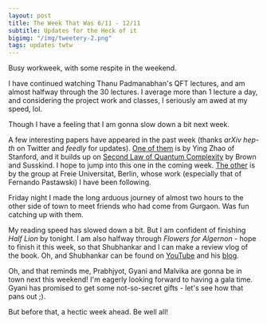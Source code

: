 ```yaml
---
layout: post
title: The Week That Was 6/11 - 12/11
subtitle: Updates for the Heck of it
bigimg: "/img/tweetery-2.png"
tags: updates twtw
---
```


Busy workweek, with some respite in the weekend.

I have continued watching Thanu Padmanabhan's QFT lectures, and am almost halfway through the 30 lectures. I average more than 1 lecture a day, and considering the project work and classes, I seriously am awed at my speed, lol. 

Though I have a feeling that I am gonna slow down a bit next week.

A few interesting papers have appeared in the past week (thanks _arXiv hep-th_ on Twitter and _feedly_ for updates). [One of them](https://arxiv.org/abs/1711.03125) is by Ying Zhao of Stanford, and it builds up on [Second Law of Quantum Complexity](https://arxiv.org/abs/1701.01107) by Brown and Susskind. I hope to jump into this one in the coming week. [The other](https://arxiv.org/abs/1711.03109) is by the group at Freie Universitat, Berlin, whose work (especially that of Fernando Pastawski) I have been following.

Friday night I made the long arduous journey of almost two hours to the other side of town to meet friends who had come from Gurgaon. Was fun catching up with them. 

My reading speed has slowed down a bit. But I am confident of finishing _Half Lion_ by tonight. I am also halfway through _Flowers for Algernon_ - hope to finish it this week, so that Shubhankar and I can make a review vlog of the book. Oh, and Shubhankar can be found on [YouTube](https://www.youtube.com/user/garibaldi1001) and his [blog](https://shubh24.github.io).

Oh, and that reminds me, Prabhjyot, Gyani and Malvika are gonna be in town next this weekend! I'm eagerly looking forward to having a gala time. Gyani has promised to get some not-so-secret gifts - let's see how that pans out ;).

But before that, a hectic week ahead. Be well all!